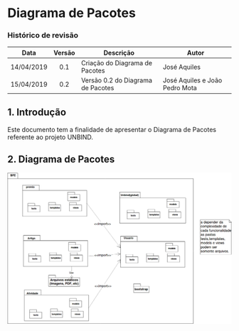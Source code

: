 # Diagrama de Pacotes
### Histórico de revisão
Data | Versão | Descrição | Autor |
--------- | :------: | ------------ | --------- |
14/04/2019 | 0.1 | Criação do Diagrama de Pacotes | José Aquiles |
15/04/2019 | 0.2 | Versão 0.2 do Diagrama de Pacotes | José Aquiles e João Pedro Mota |

## 1. Introdução
Este documento tem a finalidade de apresentar o Diagrama de Pacotes referente ao projeto UNBIND. 

## 2. Diagrama de Pacotes
![diagrama-pacotes](img/diagrama-pacotes_v0.2.png)
